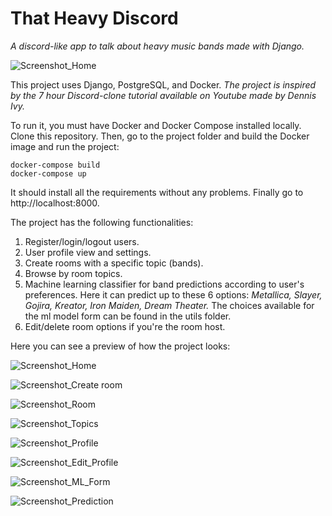 # That Heavy Discord

*A discord-like app to talk about heavy music bands made with Django.*

![Screenshot_Home](https://user-images.githubusercontent.com/94148624/166558730-45031c37-a0d5-481f-b319-b1c74f28b1f7.png)

This project uses Django, PostgreSQL, and Docker.
*The project is inspired by the 7 hour Discord-clone tutorial available on Youtube made by Dennis Ivy.*

To run it, you must have Docker and Docker Compose installed locally. Clone this repository.
Then, go to the project folder and build the Docker image and run the project:
```
docker-compose build
docker-compose up
```
It should install all the requirements without any problems. Finally go to http://localhost:8000.

The project has the following functionalities:
1. Register/login/logout users.
2. User profile view and settings.
3. Create rooms with a specific topic (bands).
4. Browse by room topics.
5. Machine learning classifier for band predictions according to user's preferences. Here it can predict up to these 6 options: *Metallica, Slayer, Gojira, Kreator, Iron Maiden, Dream Theater.* The choices available for the ml model form can be found in the utils folder.
6. Edit/delete room options if you're the room host.


Here you can see a preview of how the project looks:

![Screenshot_Home](https://user-images.githubusercontent.com/94148624/166561601-2e67855c-e8b9-4c7e-aa90-2a70bddefd76.png)

![Screenshot_Create room](https://user-images.githubusercontent.com/94148624/166561652-82341cf5-48f7-45bc-85d4-76734308aad7.png)

![Screenshot_Room](https://user-images.githubusercontent.com/94148624/166561665-18e1b074-0bbd-4566-853a-9fdc24f6d6c7.png)

![Screenshot_Topics](https://user-images.githubusercontent.com/94148624/166561741-722fd280-bb17-4183-877b-fe5710f1b64a.png)

![Screenshot_Profile](https://user-images.githubusercontent.com/94148624/166561762-04a1c757-9a49-4f12-97c1-454f652b5678.png)

![Screenshot_Edit_Profile](https://user-images.githubusercontent.com/94148624/166561779-c7c9d23e-ebb3-4e91-bd3d-3de60c579b5d.png)

![Screenshot_ML_Form](https://user-images.githubusercontent.com/94148624/166562358-95a53f99-d2fe-41b3-beaa-f581402d946a.png)

![Screenshot_Prediction](https://user-images.githubusercontent.com/94148624/166561892-3ec6213b-7d7d-4180-8269-412c77603984.png)
